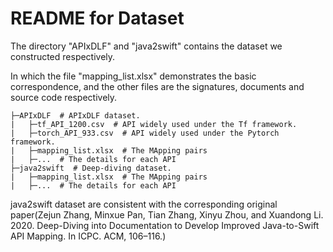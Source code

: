# README for Dataset
The directory "APIxDLF" and "java2swift" contains the dataset we constructed respectively.

In which the file "mapping_list.xlsx" demonstrates the basic correspondence, and the other files are the signatures, documents and source code respectively.

```
├─APIxDLF  # APIxDLF dataset.
|	├─tf_API_1200.csv  # API widely used under the Tf framework.
|	├─torch_API_933.csv  # API widely used under the Pytorch framework.
|	├─mapping_list.xlsx  # The MApping pairs
|	├─...  # The details for each API
├─java2swift  # Deep-diving dataset.
|	├─mapping_list.xlsx  # The MApping pairs
|	├─...  # The details for each API
```

java2swift dataset are consistent with the corresponding original paper(Zejun Zhang, Minxue Pan, Tian Zhang, Xinyu Zhou, and Xuandong Li. 2020. Deep-Diving into Documentation to
Develop Improved Java-to-Swift API Mapping. In ICPC. ACM, 106–116.)
